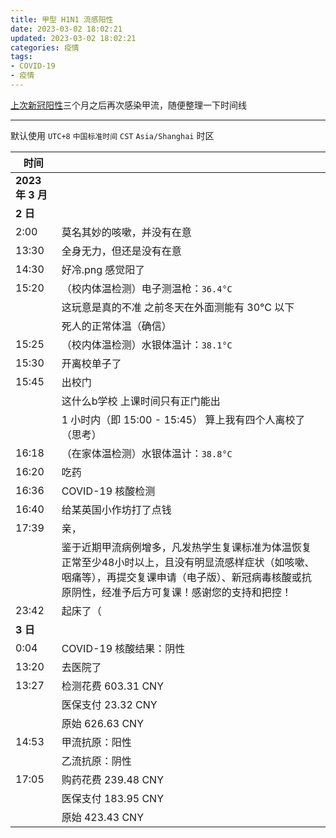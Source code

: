 ```yaml
---
title: 甲型 H1N1 流感阳性
date: 2023-03-02 18:02:21
updated: 2023-03-02 18:02:21
categories: 疫情
tags:
- COVID-19
- 疫情
---
```

<!-- 取得 COVID-19 核酸检测结果后，本页面才会发布到网站 -->
[上次新冠阳性](https://www.mbrjun.cn/archives/468/)三个月之后再次感染甲流，随便整理一下时间线  
<!-- more -->

---
默认使用 ``UTC+8`` ``中国标准时间`` ``CST`` ``Asia/Shanghai`` 时区  

|时间||
|---|---|
|**2023 年 3 月**||
|**2 日**||
|2:00|莫名其妙的咳嗽，并没有在意|
|13:30|全身无力，但还是没有在意|
|14:30|好冷.png 感觉阳了|
|15:20|（校内体温检测）电子测温枪：``36.4°C``|
||这玩意是真的不准 之前冬天在外面测能有 30°C 以下|
||死人的正常体温（确信）|
|15:25|（校内体温检测）水银体温计：``38.1°C``|
|15:30|开离校单子了|
|15:45|出校门|
||这什么b学校 上课时间只有正门能出|
||1 小时内（即 15:00 - 15:45） 算上我有四个人离校了（思考）|
|16:18|（在家体温检测）水银体温计：``38.8°C``|
|16:20|吃药|
|16:36|COVID-19 核酸检测|
|16:40|给某英国小作坊打了点钱|
|17:39|亲，|
||鉴于近期甲流病例增多，凡发热学生复课标准为体温恢复正常至少48小时以上，且没有明显流感样症状（如咳嗽、咽痛等），再提交复课申请（电子版）、新冠病毒核酸或抗原阴性，经准予后方可复课！感谢您的支持和把控！|
|23:42|起床了（|
|**3 日**||
|0:04|COVID-19 核酸结果：阴性|
|13:20|去医院了|
|13:27|检测花费 603.31 CNY|
||医保支付 23.32 CNY|
||原始 626.63 CNY|
|14:53|甲流抗原：阳性|
||乙流抗原：阴性|
|17:05|购药花费 239.48 CNY|
||医保支付 183.95 CNY|
||原始 423.43 CNY|
